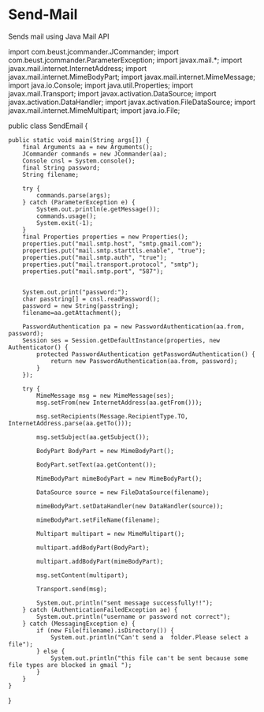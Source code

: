 # Send-Mail
Sends mail using Java Mail API

import com.beust.jcommander.JCommander;
import com.beust.jcommander.ParameterException;
import javax.mail.*;
import javax.mail.internet.InternetAddress;
import javax.mail.internet.MimeBodyPart;
import javax.mail.internet.MimeMessage;
import java.io.Console;
import java.util.Properties;
import javax.mail.Transport;
import javax.activation.DataSource;
import javax.activation.DataHandler;
import javax.activation.FileDataSource;
import javax.mail.internet.MimeMultipart;
import java.io.File;

public class SendEmail {

    public static void main(String args[]) {
        final Arguments aa = new Arguments();
        JCommander commands = new JCommander(aa);
        Console cnsl = System.console();
        final String password;
        String filename;

        try {
            commands.parse(args);
        } catch (ParameterException e) {
            System.out.println(e.getMessage());
            commands.usage();
            System.exit(-1);
        }
        final Properties properties = new Properties();
        properties.put("mail.smtp.host", "smtp.gmail.com");
        properties.put("mail.smtp.starttls.enable", "true");
        properties.put("mail.smtp.auth", "true");
        properties.put("mail.transport.protocol", "smtp");
        properties.put("mail.smtp.port", "587");


        System.out.print("password:");
        char passtring[] = cnsl.readPassword();
        password = new String(passtring);
        filename=aa.getAttachment();

        PasswordAuthentication pa = new PasswordAuthentication(aa.from, password);
        Session ses = Session.getDefaultInstance(properties, new Authenticator() {
            protected PasswordAuthentication getPasswordAuthentication() {
                return new PasswordAuthentication(aa.from, password);
            }
        });

        try {
            MimeMessage msg = new MimeMessage(ses);
            msg.setFrom(new InternetAddress(aa.getFrom()));

            msg.setRecipients(Message.RecipientType.TO, InternetAddress.parse(aa.getTo()));

            msg.setSubject(aa.getSubject());

            BodyPart BodyPart = new MimeBodyPart();

            BodyPart.setText(aa.getContent());

            MimeBodyPart mimeBodyPart = new MimeBodyPart();

            DataSource source = new FileDataSource(filename);

            mimeBodyPart.setDataHandler(new DataHandler(source));

            mimeBodyPart.setFileName(filename);

            Multipart multipart = new MimeMultipart();

            multipart.addBodyPart(BodyPart);

            multipart.addBodyPart(mimeBodyPart);

            msg.setContent(multipart);

            Transport.send(msg);

            System.out.println("sent message successfully!!");
        } catch (AuthenticationFailedException ae) {
            System.out.println("username or password not correct");
        } catch (MessagingException e) {
            if (new File(filename).isDirectory()) {
                System.out.println("Can't send a  folder.Please select a file");
            } else {
                System.out.println("this file can't be sent because some file types are blocked in gmail ");
            }
        }
    }
}




